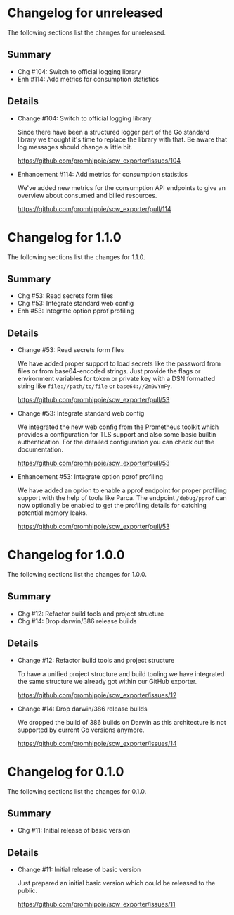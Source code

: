 # Changelog for unreleased

The following sections list the changes for unreleased.

## Summary

 * Chg #104: Switch to official logging library
 * Enh #114: Add metrics for consumption statistics

## Details

 * Change #104: Switch to official logging library

   Since there have been a structured logger part of the Go standard library we
   thought it's time to replace the library with that. Be aware that log messages
   should change a little bit.

   https://github.com/promhippie/scw_exporter/issues/104

 * Enhancement #114: Add metrics for consumption statistics

   We've added new metrics for the consumption API endpoints to give an overview
   about consumed and billed resources.

   https://github.com/promhippie/scw_exporter/pull/114


# Changelog for 1.1.0

The following sections list the changes for 1.1.0.

## Summary

 * Chg #53: Read secrets form files
 * Chg #53: Integrate standard web config
 * Enh #53: Integrate option pprof profiling

## Details

 * Change #53: Read secrets form files

   We have added proper support to load secrets like the password from files or
   from base64-encoded strings. Just provide the flags or environment variables for
   token or private key with a DSN formatted string like `file://path/to/file` or
   `base64://Zm9vYmFy`.

   https://github.com/promhippie/scw_exporter/pull/53

 * Change #53: Integrate standard web config

   We integrated the new web config from the Prometheus toolkit which provides a
   configuration for TLS support and also some basic builtin authentication. For
   the detailed configuration you can check out the documentation.

   https://github.com/promhippie/scw_exporter/pull/53

 * Enhancement #53: Integrate option pprof profiling

   We have added an option to enable a pprof endpoint for proper profiling support
   with the help of tools like Parca. The endpoint `/debug/pprof` can now
   optionally be enabled to get the profiling details for catching potential memory
   leaks.

   https://github.com/promhippie/scw_exporter/pull/53


# Changelog for 1.0.0

The following sections list the changes for 1.0.0.

## Summary

 * Chg #12: Refactor build tools and project structure
 * Chg #14: Drop darwin/386 release builds

## Details

 * Change #12: Refactor build tools and project structure

   To have a unified project structure and build tooling we have integrated the
   same structure we already got within our GitHub exporter.

   https://github.com/promhippie/scw_exporter/issues/12

 * Change #14: Drop darwin/386 release builds

   We dropped the build of 386 builds on Darwin as this architecture is not
   supported by current Go versions anymore.

   https://github.com/promhippie/scw_exporter/issues/14


# Changelog for 0.1.0

The following sections list the changes for 0.1.0.

## Summary

 * Chg #11: Initial release of basic version

## Details

 * Change #11: Initial release of basic version

   Just prepared an initial basic version which could be released to the public.

   https://github.com/promhippie/scw_exporter/issues/11


